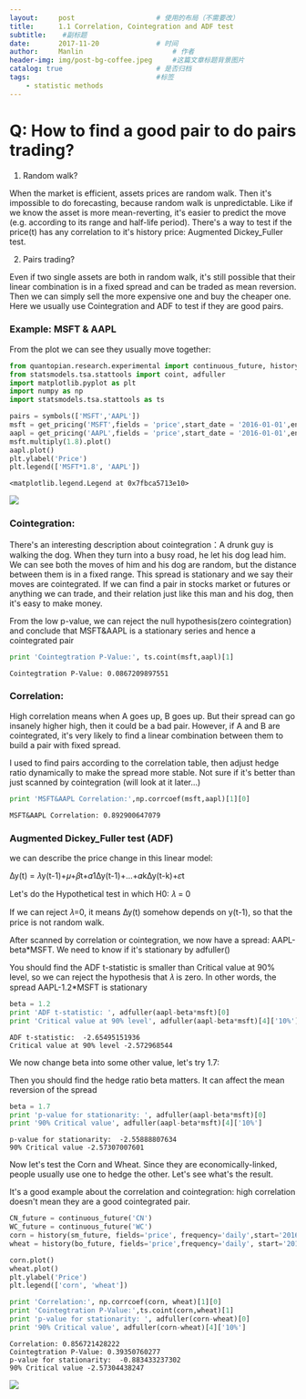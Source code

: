 ```yaml
---
layout:     post   				    # 使用的布局（不需要改）
title:      1.1 Correlation, Cointegration and ADF test 				# 标题 
subtitle:    #副标题
date:       2017-11-20 				# 时间
author:     Manlin 						# 作者
header-img: img/post-bg-coffee.jpeg 	#这篇文章标题背景图片
catalog: true 						# 是否归档
tags:								#标签
    - statistic methods
---
```





# Q: How to find a good pair to do pairs trading?


1) Random walk?

When the market is efficient, assets prices are random walk. Then it's impossible to do forecasting, because random walk is unpredictable. Like if we know the asset is more mean-reverting, it's easier to predict the move (e.g. according to its range and half-life period). There's a way to test if the price(t) has any correlation to it's history price: Augmented Dickey_Fuller test. 


2) Pairs trading?

Even if two single assets are both in random walk, it's still possible that their linear combination is in a fixed spread and can be traded as mean reversion. Then we can simply sell the more expensive one and buy the cheaper one. Here we usually use Cointegration and ADF to test if they are good pairs. 

### Example: MSFT & AAPL
From the plot we can see they usually move together:


```python
from quantopian.research.experimental import continuous_future, history
from statsmodels.tsa.stattools import coint, adfuller
import matplotlib.pyplot as plt
import numpy as np
import statsmodels.tsa.stattools as ts 

pairs = symbols(['MSFT','AAPL'])
msft = get_pricing('MSFT',fields = 'price',start_date = '2016-01-01',end_date = '2017-01-01')
aapl = get_pricing('AAPL',fields = 'price',start_date = '2016-01-01',end_date = '2017-01-01')
msft.multiply(1.8).plot()
aapl.plot()
plt.ylabel('Price')
plt.legend(['MSFT*1.8', 'AAPL'])
```




    <matplotlib.legend.Legend at 0x7fbca5713e10>




![](https://ws2.sinaimg.cn/large/006tNc79gy1flpgxuwjm9j30n60csabx.jpg)


### Cointegration:

There's an interesting description about cointegration：A drunk guy is walking the dog. When they turn into a busy road, he let his dog lead him. We can see both the moves of him and his dog are random, but the distance between them is in a fixed range. This spread is stationary and we say their moves are cointegrated. If we can find a pair in stocks market or futures or anything we can trade, and their relation just like this man and his dog, then it's easy to make money.

From the low p-value, we can reject the null hypothesis(zero cointegration) and conclude that MSFT&AAPL is a stationary series and hence a cointegrated pair


```python
print 'Cointegtration P-Value:', ts.coint(msft,aapl)[1]
```

    Cointegtration P-Value: 0.0867209897551


### Correlation:

High correlation means when A goes up, B goes up. But their spread can go insanely higher high, then it could be a bad pair. However, if A and B are cointegrated, it's very likely to find a linear combination between them to build a pair with fixed spread.

I used to find pairs according to the correlation table, then adjust hedge ratio dynamically to make the spread more stable. Not sure if it's better than just scanned by cointegration (will look at it later...)


```python
print 'MSFT&AAPL Correlation:',np.corrcoef(msft,aapl)[1][0]
```

    MSFT&AAPL Correlation: 0.892900647079


### Augmented Dickey_Fuller test (ADF)

we can describe the price change in this linear model:

∆y(t) = 𝜆y(t-1)+𝜇+𝛽t+𝛼1∆y(t-1)+...+𝛼k∆y(t-k)+𝜀t

Let's do the Hypothetical test in which H0: 𝜆 = 0   

If we can reject 𝜆=0, it means ∆y(t) somehow depends on y(t-1), so that the price is not random walk.

After scanned by correlation or cointegration, we now have a spread: AAPL-beta*MSFT. We need to know if it's stationary by adfuller()

You should find the ADF t-statistic is smaller than Critical value at 90% level, so we can reject the hypothesis that 𝜆 is zero. In other words, the spread AAPL-1.2*MSFT is stationary


```python
beta = 1.2
print 'ADF t-statistic: ', adfuller(aapl-beta*msft)[0]
print 'Critical value at 90% level', adfuller(aapl-beta*msft)[4]['10%']
```

    ADF t-statistic:  -2.65495151936
    Critical value at 90% level -2.572968544


We now change beta into some other value, let's try 1.7:

Then you should find the hedge ratio beta matters. It can affect the mean reversion of the spread


```python
beta = 1.7
print 'p-value for stationarity: ', adfuller(aapl-beta*msft)[0]
print '90% Critical value', adfuller(aapl-beta*msft)[4]['10%']
```

    p-value for stationarity:  -2.55888807634
    90% Critical value -2.57307007601


Now let's test the Corn and Wheat. Since they are economically-linked, people usually use one to hedge the other. Let's see what's the result.

It's a good example about the correlation and cointegration: high correlation doesn't mean they are a good cointegrated pair.


```python
CN_future = continuous_future('CN')
WC_future = continuous_future('WC')
corn = history(sm_future, fields='price', frequency='daily',start='2016-01-01', end='2017-01-01')
wheat = history(bo_future, fields='price',frequency='daily', start='2016-01-01', end='2017-01-01')

corn.plot()
wheat.plot()
plt.ylabel('Price')
plt.legend(['corn', 'wheat'])

print 'Correlation:', np.corrcoef(corn, wheat)[1][0]
print 'Cointegtration P-Value:',ts.coint(corn,wheat)[1]
print 'p-value for stationarity: ', adfuller(corn-wheat)[0]
print '90% Critical value', adfuller(corn-wheat)[4]['10%']
```

    Correlation: 0.856721428222
    Cointegtration P-Value: 0.39350760277
    p-value for stationarity:  -0.883433237302
    90% Critical value -2.57304438247



![](https://ws3.sinaimg.cn/large/006tNc79gy1flpgxw0v1wj30n30cs3zz.jpg)

